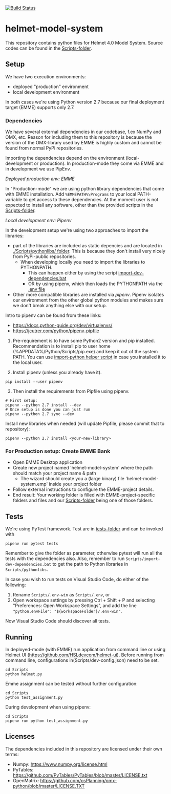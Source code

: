 [![Build Status](https://travis-ci.org/HSLdevcom/helmet-model-system.svg?branch=master)](https://travis-ci.org/HSLdevcom/helmet-model-system)


# helmet-model-system

This repository contains python files for Helmet 4.0 Model System. Source codes can be found in the [Scripts-folder](Scripts).

## Setup

We have two execution environments:
- deployed "production" environment
- local development environment

In both cases we're using Python version 2.7 because our final deployment target (EMME) supports only 2.7.

### Dependencies

We have several external dependencies in our codebase, f.ex NumPy and OMX, etc. Reason for including them to this repository is because the version of the OMX-library used by EMME is highly custom and cannot be found from normal PyPi repositories.

Importing the dependencies depend on the environment (local-development or production). In production-mode they come via EMME and in development we use PipEnv.


*Deployed production env: EMME*

In "Production-mode" we are using python library dependencies that come with EMME installation.
Add ```%EMMEPATH%\Programs``` to your local PATH-variable to get access to these dependencies.
At the moment user is not expected to install any software, other than the provided scripts in the [Scripts-folder](Scripts).


*Local development env: Pipenv*

In the development setup we're using two approaches to import the libraries:

- part of the libraries are included as static depencies and are located in [./Scripts/pythonlibs/ folder](./Scripts/pythonlibs/). This is because they don't install very nicely from PyPi-public repositories.
  - When developing locally you need to import the libraries to PYTHONPATH.
    - This can happen either by using the script [import-dev-dependencies.bat](./Scripts/import-dev-dependencies.bat)
	- OR by using pipenv, which then loads the PYTHONPATH via the [.env file](./Scripts/.env)
- Other more compatible libraries are installed via *pipenv*. Pipenv isolates our environment from the other global python modules and makes sure we don't break anything else with our setup.   

Intro to pipenv can be found from these links:
- https://docs.python-guide.org/dev/virtualenvs/
- https://jcutrer.com/python/pipenv-pipfile

1) Pre-requirement is to have some Python2 version and pip installed. Recommendation is to install
pip to user home (%APPDATA%/Python/Scripts/pip.exe) and keep it out of the system PATH.
You can use [import-python helper script](Scripts/import-python.bat) in case you installed it to the local user.

2) Install pipenv (unless you already have it).   

```   
pip install --user pipenv
```

3) Then install the requirements from Pipfile using pipenv.  

```   
# First setup:
pipenv --python 2.7 install --dev
# Once setup is done you can just run
pipenv --python 2.7 sync --dev
```

Install new libraries when needed (will update Pipfile, please commit that to repository):

```   
pipenv --python 2.7 install <your-new-library>
```


### For Production setup: Create EMME Bank

- Open EMME Desktop application
- Create new project named 'helmet-model-system' where the path should match your project name & path
  - The wizard should create you a (large binary) file 'helmet-model-system.emp' inside your project folder
- Follow external instructions to configure the EMME-project details.
- End result: Your working folder is filled with EMME-project-specific folders and files and
our [Scripts-folder](Scripts) being one of those folders.


## Tests

We're using PyTest framework. Test are in [tests-folder](Scripts/tests) and can be invoked with

```   
pipenv run pytest tests
```

Remember to give the folder as parameter, otherwise pytest will run all the tests with the dependencies also. Also, remember to run `Scripts/import-dev-dependencies.bat` to get the path to Python libraries in `Scripts/pythonlibs`.

In case you wish to run tests on Visual Studio Code, do either of the following:

1. Rename `Scripts/.env-win` as `Scripts/.env`, or
2. Open workspace settings by pressing Ctrl + Shift + P and selecting "Preferences: Open Workspace Settings", and add the line `"python.envFile": "${workspaceFolder}/.env-win"`.

Now Visual Studio Code should discover all tests.

## Running

In deployed-mode (with EMME) run application from command line or using Helmet UI (https://github.com/HSLdevcom/helmet-ui). Before running from command line, configurations in(Scripts/dev-config.json) need to be set.

```
cd Scripts
python helmet.py
```

Emme assignment can be tested without further configuration:

```   
cd Scripts
python test_assignment.py
```   

During development when using pipenv:

```   
cd Scripts
pipenv run python test_assignment.py
```   

## Licenses

The dependencies included in this repository are licensed under their own terms:

- Numpy: https://www.numpy.org/license.html
- PyTables: https://github.com/PyTables/PyTables/blob/master/LICENSE.txt
- OpenMatrix: https://github.com/osPlanning/omx-python/blob/master/LICENSE.TXT
